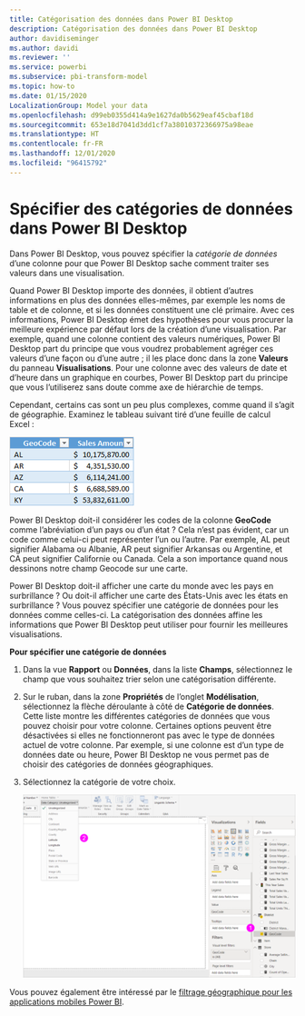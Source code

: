 ```yaml
---
title: Catégorisation des données dans Power BI Desktop
description: Catégorisation des données dans Power BI Desktop
author: davidiseminger
ms.author: davidi
ms.reviewer: ''
ms.service: powerbi
ms.subservice: pbi-transform-model
ms.topic: how-to
ms.date: 01/15/2020
LocalizationGroup: Model your data
ms.openlocfilehash: d99eb0355d414a9e1627da0b5629eaf45cbaf18d
ms.sourcegitcommit: 653e18d7041d3dd1cf7a38010372366975a98eae
ms.translationtype: HT
ms.contentlocale: fr-FR
ms.lasthandoff: 12/01/2020
ms.locfileid: "96415792"
---
```

# <a name="specify-data-categories-in-power-bi-desktop"></a>Spécifier des catégories de données dans Power BI Desktop
Dans Power BI Desktop, vous pouvez spécifier la *catégorie de données* d’une colonne pour que Power BI Desktop sache comment traiter ses valeurs dans une visualisation.

Quand Power BI Desktop importe des données, il obtient d’autres informations en plus des données elles-mêmes, par exemple les noms de table et de colonne, et si les données constituent une clé primaire. Avec ces informations, Power BI Desktop émet des hypothèses pour vous procurer la meilleure expérience par défaut lors de la création d’une visualisation.
Par exemple, quand une colonne contient des valeurs numériques, Power BI Desktop part du principe que vous voudrez probablement agréger ces valeurs d’une façon ou d’une autre ; il les place donc dans la zone **Valeurs** du panneau **Visualisations**. Pour une colonne avec des valeurs de date et d’heure dans un graphique en courbes, Power BI Desktop part du principe que vous l’utiliserez sans doute comme axe de hiérarchie de temps.

Cependant, certains cas sont un peu plus complexes, comme quand il s’agit de géographie. Examinez le tableau suivant tiré d’une feuille de calcul Excel :

![Capture d’écran d’Excel montrant les données tabulaires à importer dans Power BI Desktop.](media/desktop-data-categorization/datacategorizationtable.png)

Power BI Desktop doit-il considérer les codes de la colonne **GeoCode** comme l’abréviation d’un pays ou d’un état ?  Cela n’est pas évident, car un code comme celui-ci peut représenter l’un ou l’autre. Par exemple, AL peut signifier Alabama ou Albanie, AR peut signifier Arkansas ou Argentine, et CA peut signifier Californie ou Canada. Cela a son importance quand nous dessinons notre champ Geocode sur une carte. 

Power BI Desktop doit-il afficher une carte du monde avec les pays en surbrillance ? Ou doit-il afficher une carte des États-Unis avec les états en surbrillance ?  Vous pouvez spécifier une catégorie de données pour les données comme celles-ci. La catégorisation des données affine les informations que Power BI Desktop peut utiliser pour fournir les meilleures visualisations.  

**Pour spécifier une catégorie de données**

1. Dans la vue **Rapport** ou **Données**, dans la liste **Champs**, sélectionnez le champ que vous souhaitez trier selon une catégorisation différente.
2. Sur le ruban, dans la zone **Propriétés** de l’onglet **Modélisation**, sélectionnez la flèche déroulante à côté de **Catégorie de données**.  Cette liste montre les différentes catégories de données que vous pouvez choisir pour votre colonne. Certaines options peuvent être désactivées si elles ne fonctionneront pas avec le type de données actuel de votre colonne.  Par exemple, si une colonne est d’un type de données date ou heure, Power BI Desktop ne vous permet pas de choisir des catégories de données géographiques. 
3. Sélectionnez la catégorie de votre choix.

   ![Capture d’écran de Power BI Desktop montrant le filtre Catégorie de données.](media/desktop-data-categorization/desktop-data-categorization.png)

Vous pouvez également être intéressé par le [filtrage géographique pour les applications mobiles Power BI](desktop-mobile-geofiltering.md).